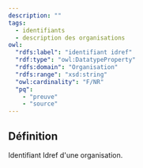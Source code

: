 ```yaml
---
description: ""
tags:
  - identifiants
  - description des organisations
owl: 
  "rdfs:label": "identifiant idref"
  "rdf:type": "owl:DatatypeProperty"
  "rdfs:domain": "Organisation"
  "rdfs:range": "xsd:string"
  "owl:cardinality": "F/NR"
  "pq":
    - "preuve"
    - "source"
---
```


<OntologyTable frontMatter={frontMatter}/>

## Définition

Identifiant Idref d'une organisation.
